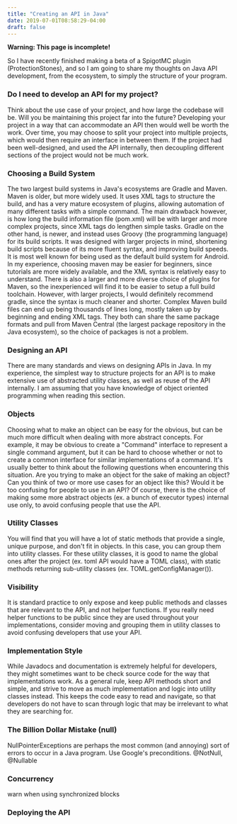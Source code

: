 ```yaml
---
title: "Creating an API in Java"
date: 2019-07-01T08:58:29-04:00
draft: false
---
```


**Warning: This page is incomplete!**

So I have recently finished making a beta of a SpigotMC plugin (ProtectionStones), and so I am going to share my thoughts on Java API development, from the ecosystem, to simply the structure of your program.

### Do I need to develop an API for my project?

Think about the use case of your project, and how large the codebase will be. Will you be maintaining this project far into the future? Developing your project in a way that can accommodate an API then would well be worth the work. Over time, you may choose to split your project into multiple projects, which would then require an interface in between them. If the project had been well-designed, and used the API internally, then decoupling different sections of the project would not be much work.

### Choosing a Build System

The two largest build systems in Java's ecosystems are Gradle and Maven. Maven is older, but more widely used. It uses XML tags to structure the build, and has a very mature ecosystem of plugins, allowing automation of many different tasks with a simple command. The main drawback however, is how long the build information file (pom.xml) will be with larger and more complex projects, since XML tags do lengthen simple tasks. Gradle on the other hand, is newer, and instead uses Groovy (the programming language) for its build scripts. It was designed with larger projects in mind, shortening build scripts because of its more fluent syntax, and improving build speeds. It is most well known for being used as the default build system for Android. In my experience, choosing maven may be easier for beginners, since tutorials are more widely available, and the XML syntax is relatively easy to understand. There is also a larger and more diverse choice of plugins for Maven, so the inexperienced will find it to be easier to setup a full build toolchain. However, with larger projects, I would definitely recommend gradle, since the syntax is much cleaner and shorter. Complex Maven build files can end up being thousands of lines long, mostly taken up by beginning and ending XML tags. They both can share the same package formats and pull from Maven Central (the largest package repository in the Java ecosystem), so the choice of packages is not a problem.

### Designing an API

There are many standards and views on designing APIs in Java. In my experience, the simplest way to structure projects for an API is to make extensive use of abstracted utility classes, as well as reuse of the API internally. I am assuming that you have knowledge of object oriented programming when reading this section.

### Objects

Choosing what to make an object can be easy for the obvious, but can be much more difficult when dealing with more abstract concepts. For example, it may be obvious to create a "Command" interface to represent a single command argument, but it can be hard to choose whether or not to create a common interface for similar implementations of a command. It's usually better to think about the following questions when encountering this situation. Are you trying to make an object for the sake of making an object? Can you think of two or more use cases for an object like this? Would it be too confusing for people to use in an API? Of course, there is the choice of making some more abstract objects (ex. a bunch of executor types) internal use only, to avoid confusing people that use the API.

### Utility Classes

You will find that you will have a lot of static methods that provide a single, unique purpose, and don't fit in objects. In this case, you can group them into utility classes. For these utility classes, it is good to name the global ones after the project (ex. toml API would have a TOML class), with static methods returning sub-utility classes (ex. TOML.getConfigManager()).

### Visibility

It is standard practice to only expose and keep public methods and classes that are relevant to the API, and not helper functions. If you really need helper functions to be public since they are used throughout your implementations, consider moving and grouping them in utility classes to avoid confusing developers that use your API.

### Implementation Style

While Javadocs and documentation is extremely helpful for developers, they might sometimes want to be check source code for the way that implementations work. As a general rule, keep API methods short and simple, and strive to move as much implementation and logic into utility classes instead. This keeps the code easy to read and navigate, so that developers do not have to scan through logic that may be irrelevant to what they are searching for.

### The Billion Dollar Mistake (null)

NullPointerExceptions are perhaps the most common (and annoying) sort of errors to occur in a Java program. Use Google's preconditions. @NotNull, @Nullable

### Concurrency

warn when using synchronized blocks

### Deploying the API

